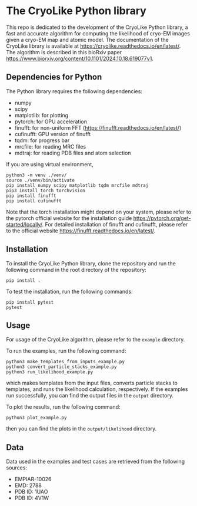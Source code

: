 # The CryoLike Python library

This repo is dedicated to the development of the CryoLike Python library, a fast and accurate algorithm for computing the likelihood of cryo-EM images given a cryo-EM map and atomic model. 
The documentation of the CryoLike library is available at https://cryolike.readthedocs.io/en/latest/.
The algorithm is described in this bioRxiv paper https://www.biorxiv.org/content/10.1101/2024.10.18.619077v1. 

## Dependencies for Python 

The Python library requires the following dependencies:

- numpy
- scipy
- matplotlib: for plotting
- pytorch: for GPU acceleration
- finufft: for non-uniform FFT (https://finufft.readthedocs.io/en/latest/)
- cufinufft: GPU version of finufft
- tqdm: for progress bar
- mrcfile: for reading MRC files
- mdtraj: for reading PDB files and atom selection

If you are using virtual environment,
```
python3 -m venv ./venv/
source ./venv/bin/activate
pip install numpy scipy matplotlib tqdm mrcfile mdtraj
pip3 install torch torchvision
pip install finufft
pip install cufinufft
```
Note that the torch installation might depend on your system, please refer to the pytorch official website for the installation guide https://pytorch.org/get-started/locally/.
For detailed installation of finufft and cufinufft, please refer to the official website https://finufft.readthedocs.io/en/latest/.
## Installation

To install the CryoLike Python library, clone the repository and run the following command in the root directory of the repository:
```
pip install .
```
To test the installation, run the following commands:
```
pip install pytest
pytest
```

## Usage

For usage of the CryoLike algorithm, please refer to the `example` directory.

To run the examples, run the following command:
```
python3 make_templates_from_inputs_example.py
python3 convert_particle_stacks_example.py
python3 run_likelihood_example.py
```
which makes templates from the input files, converts particle stacks to templates, and runs the likelihood calculation, respectively. If the examples run successfully, you can find the output files in the `output` directory.

To plot the results, run the following command:
```
python3 plot_example.py
```
then you can find the plots in the `output/likelihood` directory.

## Data

Data used in the examples and test cases are retrieved from the following sources:
- EMPIAR-10026
- EMD: 2788
- PDB ID: 1UAO
- PDB ID: 4V1W
